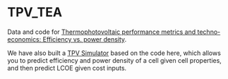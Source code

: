 # TPV_TEA

Data and code for [Thermophotovoltaic performance metrics and techno-economics: Efficiency vs. power density](https://www.doi.org/10.1016/j.apenergy.2025.125479).

We have also built a [TPV Simulator](https://sites.mit.edu/tpvsim/) based on the code here, which allows you to predict efficiency and power density of a cell given cell properties, and then predict LCOE given cost inputs.
